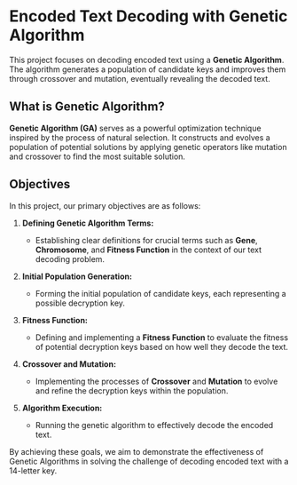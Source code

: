 # Encoded Text Decoding with Genetic Algorithm

This project focuses on decoding encoded text using a **Genetic Algorithm**. The algorithm generates a population of candidate keys and improves them through crossover and mutation, eventually revealing the decoded text.

## What is Genetic Algorithm?

**Genetic Algorithm (GA)** serves as a powerful optimization technique inspired by the process of natural selection. It constructs and evolves a population of potential solutions by applying genetic operators like mutation and crossover to find the most suitable solution.

## Objectives

In this project, our primary objectives are as follows:

1. **Defining Genetic Algorithm Terms:**
   - Establishing clear definitions for crucial terms such as **Gene**, **Chromosome**, and **Fitness Function** in the context of our text decoding problem.

2. **Initial Population Generation:**
   - Forming the initial population of candidate keys, each representing a possible decryption key.

3. **Fitness Function:**
   - Defining and implementing a **Fitness Function** to evaluate the fitness of potential decryption keys based on how well they decode the text.

4. **Crossover and Mutation:**
   - Implementing the processes of **Crossover** and **Mutation** to evolve and refine the decryption keys within the population.

5. **Algorithm Execution:**
   - Running the genetic algorithm to effectively decode the encoded text.

By achieving these goals, we aim to demonstrate the effectiveness of Genetic Algorithms in solving the challenge of decoding encoded text with a 14-letter key.
